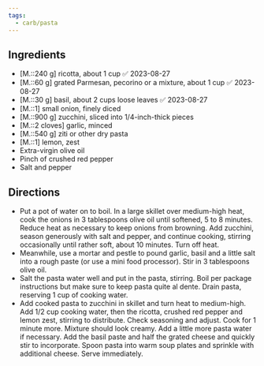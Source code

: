 ```yaml
---
tags:
  - carb/pasta
---
```


## Ingredients
- [M.::240 g] ricotta, about 1 cup ✅ 2023-08-27
- [M.::60 g] grated Parmesan, pecorino or a mixture, about 1 cup ✅ 2023-08-27
- [M.::30 g] basil, about 2 cups loose leaves ✅ 2023-08-27
- [M.::1] small onion, finely diced
- [M.::900 g] zucchini, sliced into 1/4-inch-thick pieces
- [M.::2 cloves] garlic, minced
- [M.::540 g] ziti or other dry pasta
- [M.::1] lemon, zest
- Extra-virgin olive oil
- Pinch of crushed red pepper
- Salt and pepper

## Directions
- Put a pot of water on to boil. In a large skillet over medium-high heat, cook the onions in 3 tablespoons olive oil until softened, 5 to 8 minutes. Reduce heat as necessary to keep onions from browning. Add zucchini, season generously with salt and pepper, and continue cooking, stirring occasionally until rather soft, about 10 minutes. Turn off heat.
- Meanwhile, use a mortar and pestle to pound garlic, basil and a little salt into a rough paste (or use a mini food processor). Stir in 3 tablespoons olive oil.
- Salt the pasta water well and put in the pasta, stirring. Boil per package instructions but make sure to keep pasta quite al dente. Drain pasta, reserving 1 cup of cooking water.
- Add cooked pasta to zucchini in skillet and turn heat to medium-high. Add 1/2 cup cooking water, then the ricotta, crushed red pepper and lemon zest, stirring to distribute. Check seasoning and adjust. Cook for 1 minute more. Mixture should look creamy. Add a little more pasta water if necessary. Add the basil paste and half the grated cheese and quickly stir to incorporate. Spoon pasta into warm soup plates and sprinkle with additional cheese. Serve immediately.